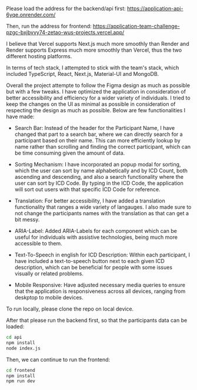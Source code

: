Please load the address for the backend/api first: https://application-api-6yqe.onrender.com/

Then, run the address for frontend: https://application-team-challenge-pzgc-bxjbvvy74-zetao-wus-projects.vercel.app/

I believe that Vercel supports Next.js much more smoothly than Render and Render supports Express much more smoothly than Vercel, thus the two different hosting platforms.

In terms of tech stack, I attempted to stick with the team's stack, which included TypeScript, React, Next.js, Material-UI and MongoDB.

Overall the project attempte to follow the Figma design as much as possible but with a few tweaks. I have optimized the application in consideration of better accessibility and efficiency for a wider variety of individuals. I tried to keep the changes on the UI as minimal as possible in consideration of respecting the design as much as possible. Below are few functionalities I have made:

 - Search Bar: Instead of the header for the Participant Name, I have changed that part to a search bar, where we can directly search for a participant based on their name. This can more efficiently lookup by name rather than scrolling and finding the correct participant, which can be time consuming given the amount of data.

 - Sorting Mechanism: I have incorporated an popup modal for sorting, which the user can sort by name alphabetically and by ICD Count, both ascending and descending, and also a search functionality where the user can sort by ICD Code. By typing in the ICD Code, the application will sort out users with that specific ICD Code for reference.

 - Translation: For better accessibility, I have added a translation functionality that ranges a wide variety of langauges. I also made sure to not change the participants names with the translation as that can get a bit messy.

 - ARIA-Label: Added ARIA-Labels for each component which can be useful for individuals with assistive technologies, being much more accessible to them.

 - Text-To-Speech in english for ICD Description: Within each participant, I have included a text-to-speech button next to each given ICD description, which can be beneficial for people with some issues visually or related problems.

 - Mobile Responsive: Have adjusted necessary media queries to ensure that the application is responsiveness across all devices, ranging from deskptop to mobile devices.


To run locally, please clone the repo on local device.

After that please run the backend first, so that the participants data can be loaded: 

```bash
cd api
npm install
node index.js
```

Then, we can continue to run the frontend: 

```bash
cd frontend
npm install
npm run dev
```
